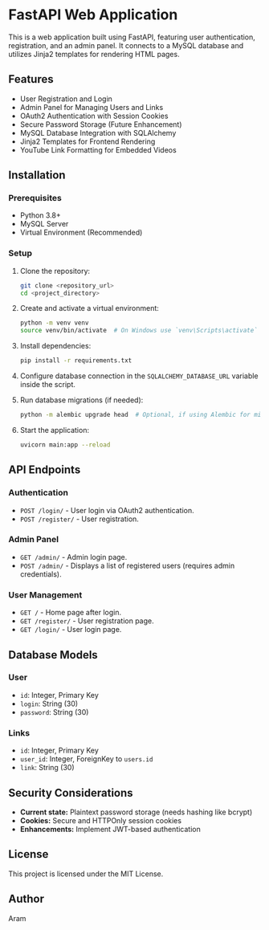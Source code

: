 # FastAPI Web Application

This is a web application built using FastAPI, featuring user authentication, registration, and an admin panel. It connects to a MySQL database and utilizes Jinja2 templates for rendering HTML pages.

## Features
- User Registration and Login
- Admin Panel for Managing Users and Links
- OAuth2 Authentication with Session Cookies
- Secure Password Storage (Future Enhancement)
- MySQL Database Integration with SQLAlchemy
- Jinja2 Templates for Frontend Rendering
- YouTube Link Formatting for Embedded Videos

## Installation

### Prerequisites
- Python 3.8+
- MySQL Server
- Virtual Environment (Recommended)

### Setup
1. Clone the repository:
   ```sh
   git clone <repository_url>
   cd <project_directory>
   ```

2. Create and activate a virtual environment:
   ```sh
   python -m venv venv
   source venv/bin/activate  # On Windows use `venv\Scripts\activate`
   ```

3. Install dependencies:
   ```sh
   pip install -r requirements.txt
   ```

4. Configure database connection in the `SQLALCHEMY_DATABASE_URL` variable inside the script.

5. Run database migrations (if needed):
   ```sh
   python -m alembic upgrade head  # Optional, if using Alembic for migrations
   ```

6. Start the application:
   ```sh
   uvicorn main:app --reload
   ```

## API Endpoints

### Authentication
- `POST /login/` - User login via OAuth2 authentication.
- `POST /register/` - User registration.

### Admin Panel
- `GET /admin/` - Admin login page.
- `POST /admin/` - Displays a list of registered users (requires admin credentials).

### User Management
- `GET /` - Home page after login.
- `GET /register/` - User registration page.
- `GET /login/` - User login page.

## Database Models

### User
- `id`: Integer, Primary Key
- `login`: String (30)
- `password`: String (30)

### Links
- `id`: Integer, Primary Key
- `user_id`: Integer, ForeignKey to `users.id`
- `link`: String (30)

## Security Considerations
- **Current state:** Plaintext password storage (needs hashing like bcrypt)
- **Cookies:** Secure and HTTPOnly session cookies
- **Enhancements:** Implement JWT-based authentication

## License
This project is licensed under the MIT License.

## Author
Aram